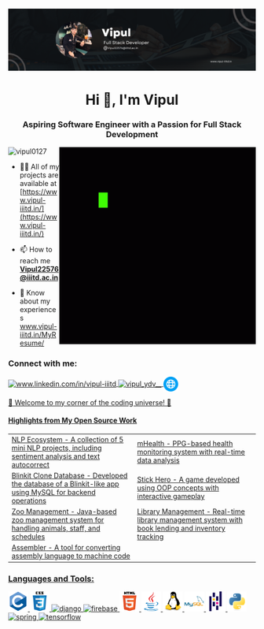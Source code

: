 ![logo](https://github.com/vipul0127/Vipul0127/blob/main/Black%20Minimal%20Business%20Personal%20Profile%20Linkedin%20Banner.png)
<h1 align="center">Hi 👋, I'm Vipul</h1>
<h3 align="center">Aspiring Software Engineer with a Passion for Full Stack Development</h3>
<img align="right" alt="coding" width="400" src= "https://github.com/vipul0127/Vipul0127/blob/main/gif.gif">
<p align="left"> <img src="https://komarev.com/ghpvc/?username=vipul0127&label=Profile%20views&color=0e75b6&style=flat" alt="vipul0127" /> </p>

- 👨‍💻 All of my projects are available at [https://www.vipul-iiitd.in/](https://www.vipul-iiitd.in/)

- 📫 How to reach me **Vipul22576@iiitd.ac.in**

- 📄 Know about my experiences www.vipul-iiitd.in/MyResume/

<h3 align="left">Connect with me:</h3>
<p align="left">
  <a href="https://linkedin.com/in/www.linkedin.com/in/vipul-iiitd" target="blank">
    <img align="center" src="https://raw.githubusercontent.com/rahuldkjain/github-profile-readme-generator/master/src/images/icons/Social/linked-in-alt.svg" alt="www.linkedin.com/in/vipul-iiitd" height="30" width="40" />
  </a>
  <a href="https://instagram.com/vipul_ydv__" target="blank">
    <img align="center" src="https://raw.githubusercontent.com/rahuldkjain/github-profile-readme-generator/master/src/images/icons/Social/instagram.svg" alt="vipul_ydv__" height="30" width="40" />
  
  <a href="https://www.vipul-iiitd.in" target="blank">
    <img align="center" src="https://github.com/vipul0127/Vipul0127/blob/main/internet.png" alt="vipul-iiitd website" height="30" width="30" />

</p>
<p>🌟 Welcome to my corner of the coding universe! 🌟</p>
<h4 align="left">Highlights from My Open Source Work</h4>
<table align="center">
    <tr>
        <td><a href="https://github.com/vipul0127/nlp_ecosystem">NLP Ecosystem</a> - A collection of 5 mini NLP projects, including sentiment analysis and text autocorrect</td>
        <td><a href="https://github.com/vipul0127/mhealth">mHealth</a> - PPG-based health monitoring system with real-time data analysis</td>
    </tr>
    <tr>
        <td><a href="https://github.com/vipul0127/blinkit-clone">Blinkit Clone Database</a> - Developed the database of a Blinkit-like app using MySQL for backend operations</td>
        <td><a href="https://github.com/vipul0127/stick-hero">Stick Hero</a> - A game developed using OOP concepts with interactive gameplay</td>
    </tr>
    <tr>
        <td><a href="https://github.com/vipul0127/zoo-management">Zoo Management</a> - Java-based zoo management system for handling animals, staff, and schedules</td>
        <td><a href="https://github.com/vipul0127/library-management">Library Management</a> - Real-time library management system with book lending and inventory tracking</td>
    </tr>
    <tr>
        <td><a href="https://github.com/vipul0127/assembler">Assembler</a> - A tool for converting assembly language to machine code</td>
    </tr>
</table>

<h3 align="left">Languages and Tools:</h3>
<p align="left"> <a href="https://www.cprogramming.com/" target="_blank" rel="noreferrer"> <img src="https://raw.githubusercontent.com/devicons/devicon/master/icons/c/c-original.svg" alt="c" width="40" height="40"/> </a> <a href="https://www.w3schools.com/css/" target="_blank" rel="noreferrer"> <img src="https://raw.githubusercontent.com/devicons/devicon/master/icons/css3/css3-original-wordmark.svg" alt="css3" width="40" height="40"/> </a> <a href="https://www.djangoproject.com/" target="_blank" rel="noreferrer"> <img src="https://cdn.worldvectorlogo.com/logos/django.svg" alt="django" width="40" height="40"/> </a> <a href="https://firebase.google.com/" target="_blank" rel="noreferrer"> <img src="https://www.vectorlogo.zone/logos/firebase/firebase-icon.svg" alt="firebase" width="40" height="40"/> </a> <a href="https://www.w3.org/html/" target="_blank" rel="noreferrer"> <img src="https://raw.githubusercontent.com/devicons/devicon/master/icons/html5/html5-original-wordmark.svg" alt="html5" width="40" height="40"/> </a> <a href="https://www.java.com" target="_blank" rel="noreferrer"> <img src="https://raw.githubusercontent.com/devicons/devicon/master/icons/java/java-original.svg" alt="java" width="40" height="40"/> </a> <a href="https://www.linux.org/" target="_blank" rel="noreferrer"> <img src="https://raw.githubusercontent.com/devicons/devicon/master/icons/linux/linux-original.svg" alt="linux" width="40" height="40"/> </a> <a href="https://www.mysql.com/" target="_blank" rel="noreferrer"> <img src="https://raw.githubusercontent.com/devicons/devicon/master/icons/mysql/mysql-original-wordmark.svg" alt="mysql" width="40" height="40"/> </a> <a href="https://pandas.pydata.org/" target="_blank" rel="noreferrer"> <img src="https://raw.githubusercontent.com/devicons/devicon/2ae2a900d2f041da66e950e4d48052658d850630/icons/pandas/pandas-original.svg" alt="pandas" width="40" height="40"/> </a> <a href="https://www.python.org" target="_blank" rel="noreferrer"> <img src="https://raw.githubusercontent.com/devicons/devicon/master/icons/python/python-original.svg" alt="python" width="40" height="40"/> </a> <a href="https://spring.io/" target="_blank" rel="noreferrer"> <img src="https://www.vectorlogo.zone/logos/springio/springio-icon.svg" alt="spring" width="40" height="40"/> </a> <a href="https://www.tensorflow.org" target="_blank" rel="noreferrer"> <img src="https://www.vectorlogo.zone/logos/tensorflow/tensorflow-icon.svg" alt="tensorflow" width="40" height="40"/> </a> </p>

